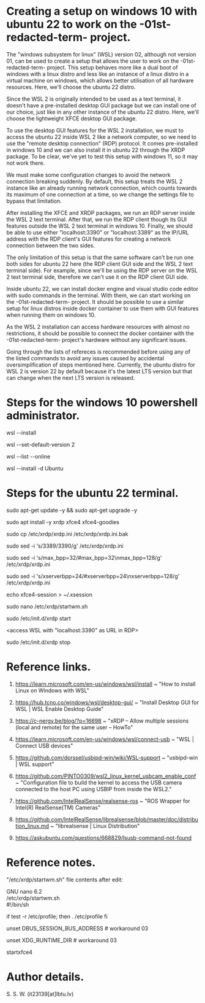 # Creating a setup on windows 10 with ubuntu 22 to work on the -01st-redacted-term- project.

The "windows subsystem for linux" (WSL) version 02, although not version 01, can be used to create a setup that allows the user to work on the -01st-redacted-term- project. This setup behaves more like a dual boot of windows with a linux distro and less like an instance of a linux distro in a virtual machine on windows, which allows better utilisation of all hardware resources. Here, we'll choose the ubuntu 22 distro.

Since the WSL 2 is originally intended to be used as a text terminal, it doesn't have a pre-installed desktop GUI package but we can install one of our choice, just like in any other instance of the ubuntu 22 distro. Here, we'll choose the lightweight XFCE desktop GUI package.

To use the desktop GUI features for the WSL 2 installation, we must to access the ubuntu 22 inside WSL 2 like a network computer, so we need to use the "remote desktop connection" (RDP) protocol. It comes pre-installed in windows 10 and we can also install it in ubuntu 22 through the XRDP package. To be clear, we've yet to test this setup with windows 11, so it may not work there.

We must make some configuration changes to avoid the network connection breaking suddenly. By default, this setup treats the WSL 2 instance like an already running network connection, which counts towards its maximum of one connection at a time, so we change the settings file to bypass that limitation.

After installing the XFCE and XRDP packages, we run an RDP server inside the WSL 2 text terminal. After that, we run the RDP client though its GUI features outside the WSL 2 text terminal in windows 10. Finally, we should be able to use either "localhost:3390" or "localhost:3389" as the IP/URL address with the RDP client's GUI features for creating a network connection between the two sides.

The only limitation of this setup is that the same software can't be run one both sides for ubuntu 22 here (the RDP client GUI side and the WSL 2 text terminal side). For example, since we'll be using the RDP server on the WSL 2 text terminal side, therefore we can't use it on the RDP client GUI side.

Inside ubuntu 22, we can install docker engine and visual studio code editor with sudo commands in the terminal. With them, we can start working on the -01st-redacted-term- project. It should be possible to use a similar setup for linux distros inside docker container to use them with GUI features when running them on windows 10.

As the WSL 2 installation can access hardware resources with almost no restrictions, it should be possible to connect the docker container with the -01st-redacted-term- project's hardware without any significant issues.

Going through the lists of refereces is recommended before using any of the listed commands to avoid any issues caused by accidental oversimplification of steps mentioned here. Currently, the ubuntu distro for WSL 2 is version 22 by default because it's the latest LTS version but that can change when the next LTS version is released.

# Steps for the windows 10 powershell administrator.

wsl --install

wsl --set-default-version 2

wsl --list --online

wsl --install -d Ubuntu

# Steps for the ubuntu 22 terminal.

sudo apt-get update -y && sudo apt-get upgrade -y

sudo apt install -y xrdp xfce4 xfce4-goodies

sudo cp /etc/xrdp/xrdp.ini /etc/xrdp/xrdp.ini.bak

sudo sed -i 's/3389/3390/g' /etc/xrdp/xrdp.ini

sudo sed -i 's/max_bpp=32/#max_bpp=32\nmax_bpp=128/g' /etc/xrdp/xrdp.ini

sudo sed -i 's/xserverbpp=24/#xserverbpp=24\nxserverbpp=128/g' /etc/xrdp/xrdp.ini

echo xfce4-session > ~/.xsession

sudo nano /etc/xrdp/startwm.sh

<make necessary changes based on reference notes>

sudo /etc/init.d/xrdp start

<access WSL with "localhost:3390" as URL in RDP>

sudo /etc/init.d/xrdp stop

# Reference links.

01. https://learn.microsoft.com/en-us/windows/wsl/install ~ "How to install Linux on Windows with WSL"

02. https://hub.tcno.co/windows/wsl/desktop-gui/  ~ "Install Desktop GUI for WSL | WSL Enable Desktop Guide"

03. https://c-nergy.be/blog/?p=16698 ~ "xRDP – Allow multiple sessions (local and remote) for the same user – HowTo"

04. https://learn.microsoft.com/en-us/windows/wsl/connect-usb ~ "WSL | Connect USB devices"

05. https://github.com/dorssel/usbipd-win/wiki/WSL-support ~ "usbipd-win | WSL support"

06. https://github.com/PINTO0309/wsl2_linux_kernel_usbcam_enable_conf ~ "Configuration file to build the kernel to access the USB camera connected to the host PC using USBIP from inside the WSL2."

07. https://github.com/IntelRealSense/realsense-ros ~ "ROS Wrapper for Intel(R) RealSense(TM) Cameras"

08. https://github.com/IntelRealSense/librealsense/blob/master/doc/distribution_linux.md ~ "librealsense | Linux Distribution"

09. https://askubuntu.com/questions/668829/lsusb-command-not-found

# Reference notes.

"/etc/xrdp/startwm.sh" file contents after edit:

  GNU nano 6.2                                      
  /etc/xrdp/startwm.sh                                                
  #!/bin/sh

if test -r /etc/profile; then
        . /etc/profile
fi

unset DBUS_SESSION_BUS_ADDRESS # workaround 03

unset XDG_RUNTIME_DIR # workaround 03

startxfce4

# Author details.

S. S. W. (it23139[at]lbtu.lv)
